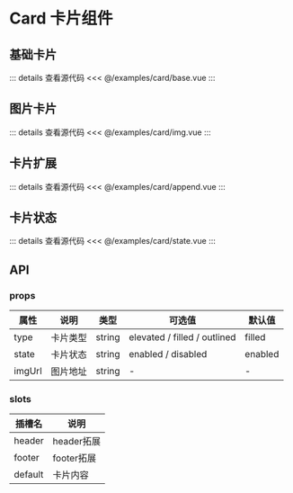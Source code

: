 <script setup>
    import DamoBase from "../examples/card/base.vue";
    import DamoImg from "../examples/card/img.vue";
    import DamoAppend from "../examples/card/append.vue";
    import DamoState from "../examples/card/state.vue";
</script>

# Card 卡片组件

## 基础卡片

<DamoBase/>

::: details 查看源代码
<<< @/examples/card/base.vue
::: 

## 图片卡片

<DamoImg/>

::: details 查看源代码
<<< @/examples/card/img.vue
::: 

## 卡片扩展

<DamoAppend/>

::: details 查看源代码
<<< @/examples/card/append.vue
::: 

## 卡片状态

<DamoState/>

::: details 查看源代码
<<< @/examples/card/state.vue
::: 

## API
### props 
| 属性 | 说明 | 类型 | 可选值 | 默认值 | 
| --- | ---- | ---- | ----- | ------ | 
| type | 卡片类型 | string | elevated / filled / outlined | filled |
| state | 卡片状态 | string | enabled / disabled | enabled |
| imgUrl | 图片地址 | string | - | - |

### slots
| 插槽名 | 说明 |
| ----- | ----- |
| header | header拓展 |
| footer | footer拓展 |
| default | 卡片内容 |
